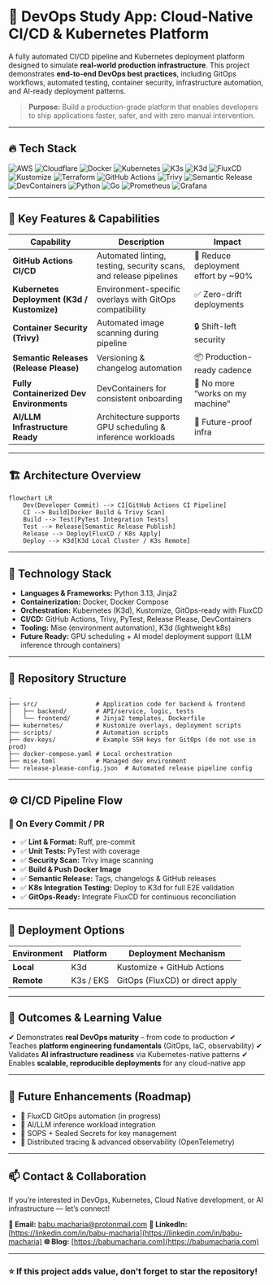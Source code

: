 


# 🚀 DevOps Study App: Cloud-Native CI/CD & Kubernetes Platform

A fully automated CI/CD pipeline and Kubernetes deployment platform designed to simulate **real-world production infrastructure**. This project demonstrates **end-to-end DevOps best practices**, including GitOps workflows, automated testing, container security, infrastructure automation, and AI-ready deployment patterns.

> **Purpose:** Build a production-grade platform that enables developers to ship applications faster, safer, and with zero manual intervention.

---

## 🔥 Tech Stack

<!-- Neon Dark Mode badges (for-the-badge style) -->
![AWS](https://img.shields.io/badge/AWS-232F3E?style=for-the-badge&logo=amazon-aws&logoColor=FF9900)
![Cloudflare](https://img.shields.io/badge/Cloudflare-F38020?style=for-the-badge&logo=cloudflare&logoColor=white)
![Docker](https://img.shields.io/badge/Docker-2496ED?style=for-the-badge&logo=docker&logoColor=white)
![Kubernetes](https://img.shields.io/badge/Kubernetes-326CE5?style=for-the-badge&logo=kubernetes&logoColor=white)
![K3s](https://img.shields.io/badge/K3s-FFC61C?style=for-the-badge&logo=rancher&logoColor=white)
![K3d](https://img.shields.io/badge/K3d-FF6A00?style=for-the-badge&logo=docker&logoColor=white)
![FluxCD](https://img.shields.io/badge/FluxCD-2C3E50?style=for-the-badge&logo=flux&logoColor=white)
![Kustomize](https://img.shields.io/badge/Kustomize-7B42BC?style=for-the-badge&logo=kubernetes&logoColor=white)
![Terraform](https://img.shields.io/badge/Terraform-844FBA?style=for-the-badge&logo=terraform&logoColor=white)
![GitHub Actions](https://img.shields.io/badge/GitHub_Actions-2088FF?style=for-the-badge&logo=githubactions&logoColor=white)
![Trivy](https://img.shields.io/badge/Trivy-1904DA?style=for-the-badge&logo=trivy&logoColor=white)
![Semantic Release](https://img.shields.io/badge/Release%20Please-8A2BE2?style=for-the-badge&logo=semanticrelease&logoColor=white)
![DevContainers](https://img.shields.io/badge/DevContainers-007ACC?style=for-the-badge&logo=visualstudiocode&logoColor=white)
![Python](https://img.shields.io/badge/Python-3776AB?style=for-the-badge&logo=python&logoColor=white)
![Go](https://img.shields.io/badge/Go-00ADD8?style=for-the-badge&logo=go&logoColor=white)
![Prometheus](https://img.shields.io/badge/Prometheus-E6522C?style=for-the-badge&logo=prometheus&logoColor=white)
![Grafana](https://img.shields.io/badge/Grafana-F46800?style=for-the-badge&logo=grafana&logoColor=white)

---

## 🔧 Key Features & Capabilities

| Capability | Description | Impact |
|-----------|-------------|--------|
| **GitHub Actions CI/CD** | Automated linting, testing, security scans, and release pipelines | 🚀 Reduce deployment effort by ~90% |
| **Kubernetes Deployment (K3d / Kustomize)** | Environment-specific overlays with GitOps compatibility | ✅ Zero-drift deployments |
| **Container Security (Trivy)** | Automated image scanning during pipeline | 🔒 Shift-left security |
| **Semantic Releases (Release Please)** | Versioning & changelog automation | 📦 Production-ready cadence |
| **Fully Containerized Dev Environments** | DevContainers for consistent onboarding | 🧪 No more “works on my machine” |
| **AI/LLM Infrastructure Ready** | Architecture supports GPU scheduling & inference workloads | 🤖 Future-proof infra |

---

## 🏗 Architecture Overview

```mermaid
flowchart LR
    Dev(Developer Commit) --> CI[GitHub Actions CI Pipeline]
    CI --> Build[Docker Build & Trivy Scan]
    Build --> Test[PyTest Integration Tests]
    Test --> Release[Semantic Release Publish]
    Release --> Deploy[FluxCD / K8s Apply]
    Deploy --> K3d[K3d Local Cluster / K3s Remote]
````

---

## 🧠 Technology Stack

* **Languages & Frameworks:** Python 3.13, Jinja2
* **Containerization:** Docker, Docker Compose
* **Orchestration:** Kubernetes (K3d), Kustomize, GitOps-ready with FluxCD
* **CI/CD:** GitHub Actions, Trivy, PyTest, Release Please, DevContainers
* **Tooling:** Mise (environment automation), K3d (lightweight k8s)
* **Future Ready:** GPU scheduling + AI model deployment support (LLM inference through containers)

---

## 📁 Repository Structure

```text
.
├── src/                # Application code for backend & frontend
│   ├── backend/        # API/service, logic, tests
│   └── frontend/       # Jinja2 templates, Dockerfile
├── kubernetes/         # Kustomize overlays, deployment scripts
├── scripts/            # Automation scripts
├── dev-keys/           # Example SSH keys for GitOps (do not use in prod)
├── docker-compose.yaml # Local orchestration
├── mise.toml           # Managed dev environment
└── release-please-config.json  # Automated release pipeline config
```

---

## ⚙️ CI/CD Pipeline Flow

### 🔄 On Every Commit / PR

* ✅ **Lint & Format:** Ruff, pre-commit
* ✅ **Unit Tests:** PyTest with coverage
* ✅ **Security Scan:** Trivy image scanning
* ✅ **Build & Push Docker Image**
* ✅ **Semantic Release:** Tags, changelogs & GitHub releases
* ✅ **K8s Integration Testing:** Deploy to K3d for full E2E validation
* ✅ **GitOps-Ready:** Integrate FluxCD for continuous reconciliation

---

## 🚀 Deployment Options

| Environment | Platform  | Deployment Mechanism            |
| ----------- | --------- | ------------------------------- |
| **Local**   | K3d       | Kustomize + GitHub Actions      |
| **Remote**  | K3s / EKS | GitOps (FluxCD) or direct apply |

---



## 🌟 Outcomes & Learning Value

✔ Demonstrates **real DevOps maturity** – from code to production
✔ Teaches **platform engineering fundamentals** (GitOps, IaC, observability)
✔ Validates **AI infrastructure readiness** via Kubernetes-native patterns
✔ Enables **scalable, reproducible deployments** for any cloud-native app

---

## 📌 Future Enhancements (Roadmap)

* 🔄 FluxCD GitOps automation (in progress)
* 🤖 AI/LLM inference workload integration
* 🔐 SOPS + Sealed Secrets for key management
* 🔎 Distributed tracing & advanced observability (OpenTelemetry)

---


## 📫 Contact & Collaboration

If you’re interested in DevOps, Kubernetes, Cloud Native development, or AI infrastructure — let’s connect!

**📧 Email:** [babu.macharia@protonmail.com](mailto:babu.macharia@protonmail.com)
**🔗 LinkedIn:** [https://linkedin.com/in/babu-macharia](https://linkedin.com/in/babu-macharia)
**🌐 Blog:** [https://babumacharia.com](https://babumacharia.com)

---

### ⭐ If this project adds value, don’t forget to star the repository!

```

